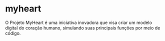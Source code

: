 # myheart
O Projeto MyHeart é uma iniciativa inovadora que visa criar um modelo digital do coração humano, simulando suas principais funções por meio de código.
